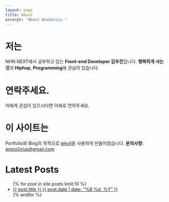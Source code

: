 ```yaml
---
layout: page
title: About
excerpt: "About WooGenius."
---
```


# 저는
NHN NEXT에서 공부하고 있는 **Front-end Developer 김우진**입니다.
**행복하게 사는 것**과 **Hiphop**, **Programming**에 관심이 있습니다.

# 연락주세요.
저에게 관심이 있으시다면 아래로 연락주세요.

<div class="social-icons">
	<a href="http://twitter.com/woogenius" title="WooGenius on Twitter" target="_blank"><i class="fa fa-twitter-square fa-4x"></i></a><a href="http://facebook.com/woogenius" title="WooGenius on Facebook" target="_blank"><i class="fa fa-facebook-square fa-4x"></i></a><a href="http://linkedin.com/in/woogenius" title="WooGenius on LinkedIn" target="_blank"><i class="fa fa-linkedin-square fa-4x"></i></a><a href="http://github.com/WooGenius" title="WooGenius on Github" target="_blank"><i class="fa fa-github-square fa-4x"></i></a><a href="mailto://woog2nius@gmail.com" title="Mailto WooGenius"><i class="fa fa-envelope-square fa-4x"></i></a>
</div>

# 이 사이트는
Portfoilo와 Blog의 목적으로 [jekyll](http://jekyllrb.com/)을 사용하여 만들어졌습니다. 
**문의사항:** [woog2nius@gmail.com](mailto://woog2nius@gmail.com)

# Latest Posts
<ul class="post-list">
{% for post in site.posts limit:10 %} 
  <li><article><a href="{{ site.url }}{{ post.url }}">{{ post.title }} <span class="entry-date"><time datetime="{{ post.date | date_to_xmlschema }}">{{ post.date | date: "%B %d, %Y" }}</time></span></a></article></li>
{% endfor %}
</ul>